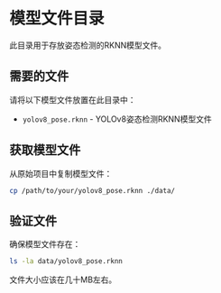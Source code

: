 # 模型文件目录

此目录用于存放姿态检测的RKNN模型文件。

## 需要的文件

请将以下模型文件放置在此目录中：

- `yolov8_pose.rknn` - YOLOv8姿态检测RKNN模型文件

## 获取模型文件

从原始项目中复制模型文件：
```bash
cp /path/to/your/yolov8_pose.rknn ./data/
```

## 验证文件

确保模型文件存在：
```bash
ls -la data/yolov8_pose.rknn
```

文件大小应该在几十MB左右。
